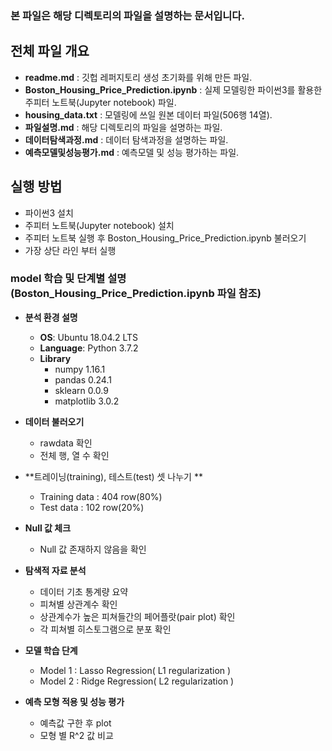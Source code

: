 ### 본 파일은 해당 디렉토리의 파일을 설명하는 문서입니다. 

## 전체 파일 개요

* **readme.md** : 깃헙 레퍼지토리 생성 초기화를 위해 만든 파일.
* **Boston_Housing_Price_Prediction.ipynb** : 실제 모델링한 파이썬3를 활용한 주피터 노트북(Jupyter notebook) 파일.
* **housing_data.txt** : 모델링에 쓰일 원본 데이터 파일(506행 14열). 
* **파일설명.md** : 해당 디렉토리의 파일을 설명하는 파일.
* **데이터탐색과정.md** : 데이터 탐색과정을 설명하는 파일.
* **예측모델및성능평가.md** : 예측모델 및 성능 평가하는 파일.

## 실행 방법

* 파이썬3 설치
* 주피터 노트북(Jupyter notebook) 설치
* 주피터 노트북 실행 후 Boston_Housing_Price_Prediction.ipynb 불러오기
* 가장 상단 라인 부터 실행  

### model 학습 및 단계별 설명(Boston_Housing_Price_Prediction.ipynb 파일 참조)

* **분석 환경 설명**
  - **OS**: Ubuntu 18.04.2 LTS
  - **Language**: Python 3.7.2
  - **Library**
    - numpy 1.16.1
    - pandas 0.24.1
    - sklearn 0.0.9
    - matplotlib 3.0.2

* **데이터 불러오기**
  - rawdata 확인 
  - 전체 행, 열 수 확인 

* **트레이닝(training), 테스트(test) 셋 나누기 **
  - Training data : 404 row(80%) 
  - Test data : 102 row(20%) 
  
* **Null 값 체크** 
  - Null 값 존재하지 않음을 확인 

* **탐색적 자료 분석** 
  - 데이터 기초 통계량 요약 
  - 피쳐별 상관계수 확인 
  - 상관계수가 높은 피쳐들간의 페어플랏(pair plot) 확인 
  - 각 피쳐별 히스토그램으로 분포 확인 
  
* **모델 학습 단계**
  - Model 1 : Lasso Regression( L1 regularization )
  - Model 2 : Ridge Regression( L2 regularization )
  
* **예측 모형 적용 및 성능 평가**
  - 예측값 구한 후 plot
  - 모형 별 R^2 값 비교
